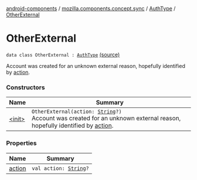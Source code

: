 [android-components](../../../index.md) / [mozilla.components.concept.sync](../../index.md) / [AuthType](../index.md) / [OtherExternal](./index.md)

# OtherExternal

`data class OtherExternal : `[`AuthType`](../index.md) [(source)](https://github.com/mozilla-mobile/android-components/blob/master/components/concept/sync/src/main/java/mozilla/components/concept/sync/OAuthAccount.kt#L288)

Account was created for an unknown external reason, hopefully identified by [action](action.md).

### Constructors

| Name | Summary |
|---|---|
| [&lt;init&gt;](-init-.md) | `OtherExternal(action: `[`String`](https://kotlinlang.org/api/latest/jvm/stdlib/kotlin/-string/index.html)`?)`<br>Account was created for an unknown external reason, hopefully identified by [action](action.md). |

### Properties

| Name | Summary |
|---|---|
| [action](action.md) | `val action: `[`String`](https://kotlinlang.org/api/latest/jvm/stdlib/kotlin/-string/index.html)`?` |
